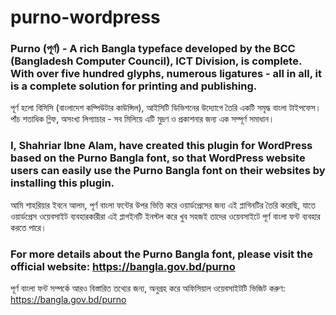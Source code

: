 # purno-wordpress

### Purno (পূর্ণ) - A rich Bangla typeface developed by the BCC (Bangladesh Computer Council), ICT Division, is complete. With over five hundred glyphs, numerous ligatures - all in all, it is a complete solution for printing and publishing.
পূর্ণ হলো বিসিসি (বাংলাদেশ কম্পিউটার কাউন্সিল), আইসিটি ডিভিশনের উদ্যোগে তৈরি একটি সমৃদ্ধ বাংলা টাইপফেস। পাঁচ শতাধিক গ্লিফ, অসংখ্য লিগ্যাচার - সব মিলিয়ে এটি মুদ্রণ ও প্রকাশনার জন্য এক সম্পূর্ণ সমাধান।

### I, Shahriar Ibne Alam, have created this plugin for WordPress based on the Purno Bangla font, so that WordPress website users can easily use the Purno Bangla font on their websites by installing this plugin.
আমি শাহরিয়ার ইবনে আলম, পূর্ণ বাংলা ফন্টের উপর ভিত্তি করে ওয়ার্ডপ্রেসের জন্য এই প্লাগিনটির তৈরি করেছি, যাতে ওয়ার্ডপ্রেস ওয়েবসাইট ব্যবহারকারীরা এই প্লাগইনটি ইনস্টল করে খুব সহজই তাদের ওয়েবসাইটে পূর্ণ বাংলা ফন্ট ব্যবহার করতে পারে।

### For more details about the Purno Bangla font, please visit the official website: <a href="https://bangla.gov.bd/purno">https://bangla.gov.bd/purno</a>
পূর্ণ বাংলা ফন্ট সম্পর্কে আরও বিস্তারিত তথ্যের জন্য, অনুগ্রহ করে অফিসিয়াল ওয়েবসাইটটি ভিজিট করুণ: <a href="https://bangla.gov.bd/purno">https://bangla.gov.bd/purno</a>
